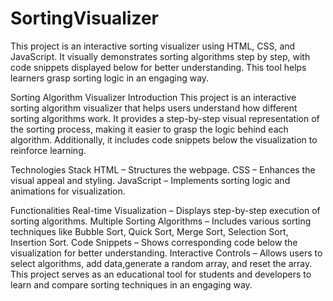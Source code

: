 # SortingVisualizer
This project is an interactive sorting visualizer using HTML, CSS, and JavaScript. It visually demonstrates sorting algorithms step by step, with code snippets displayed below for better understanding. This tool helps learners grasp sorting logic in an engaging way. 

Sorting Algorithm Visualizer
Introduction
This project is an interactive sorting algorithm visualizer that helps users understand how different sorting algorithms work. It provides a step-by-step visual representation of the sorting process, making it easier to grasp the logic behind each algorithm. Additionally, it includes code snippets below the visualization to reinforce learning.

Technologies Stack
HTML – Structures the webpage.
CSS – Enhances the visual appeal and styling.
JavaScript – Implements sorting logic and animations for visualization.

Functionalities
Real-time Visualization – Displays step-by-step execution of sorting algorithms.
Multiple Sorting Algorithms – Includes various sorting techniques like Bubble Sort, Quick Sort, Merge Sort, Selection Sort, Insertion Sort.
Code Snippets – Shows corresponding code below the visualization for better understanding.
Interactive Controls – Allows users to select algorithms, add data,generate a random array, and reset the array.
This project serves as an educational tool for students and developers to learn and compare sorting techniques in an engaging way.
